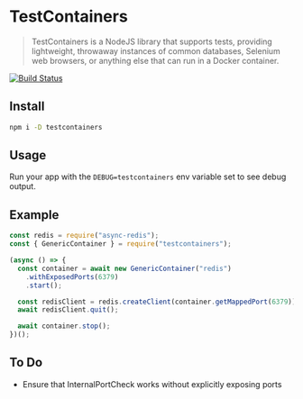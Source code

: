 # TestContainers

> TestContainers is a NodeJS library that supports tests, providing lightweight, throwaway instances of common databases, Selenium web browsers, or anything else that can run in a Docker container.

[![Build Status](https://travis-ci.org/cristianrgreco/testcontainers-node.svg?branch=master)](https://travis-ci.org/cristianrgreco/testcontainers-node)

## Install

```bash
npm i -D testcontainers
```

## Usage

Run your app with the `DEBUG=testcontainers` env variable set to see debug output.

## Example

```javascript
const redis = require("async-redis");
const { GenericContainer } = require("testcontainers");

(async () => {
  const container = await new GenericContainer("redis")
    .withExposedPorts(6379)
    .start();

  const redisClient = redis.createClient(container.getMappedPort(6379));
  await redisClient.quit();

  await container.stop();
})();
```

## To Do

- Ensure that InternalPortCheck works without explicitly exposing ports
